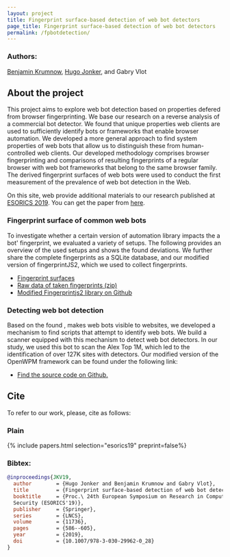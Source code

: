 ```yaml
---
layout: project
title: Fingerprint surface-based detection of web bot detectors
page_title: Fingerprint surface-based detection of web bot detectors
permalink: /fpbotdetection/
---
```


### Authors: 
[Benjamin Krumnow](mailto:benjamin.krumnow*ät*th-koeln.de),
[Hugo Jonker](mailto:hugo.jonker*ät*ou.nl), and
Gabry Vlot

## About the project
This project aims to explore web bot detection based on properties defered from browser fingerprinting.
We base our research on a reverse analysis of a commercial bot detector. We found that unique properties web clients are used to sufficiently identify bots or frameworks that enable browser automation. We developed a more general approach to find system properties of web bots that allow us to distinguish these from human-controlled web clients. Our developed methodology comprises browser fingerprinting and comparisons of resulting fingerprints of a regular browser with web bot frameworks that belong to the same browser family. The derived fingerprint surfaces of web bots were used to conduct the first measurement of the prevalence of web bot detection in the Web.

On this site, web provide additional materials to our research published at [ESORICS 2019](https://esorics2019.uni.lu/). You can get the paper from [here](https://cs.ou.nl/members/hugo/papers/ESORICS19.pdf). 


### Fingerprint surface of common web bots
To investigate whether a certain version of automation library impacts the a bot' fingerprint, we evaluated a variety of setups. The following provides an overview of the used setups and shows the found deviations. We further share the complete fingerprints as a SQLite database, and our modified version of fingerprintJS2, which we used to collect fingerprints.

* [Fingerprint surfaces](/fpbotdetection/fingerprints.html)
* [Raw data of taken fingerprints (zip)](/assets/files/esorics19/raw_fingerprints.zip)
* [Modified Fingerprintjs2 library on Github](https://github.com/bkrumnow/BrowserBasedBotFP)


### Detecting web bot detection
Based on the found  ,  makes web bots visible to websites, we developed a mechanism to find scripts that attempt to identify web bots. We build a scanner equipped with this mechanism to detect web bot detectors. In our study, we used this bot to scan the Alex Top 1M, which led to the identification of over 127K sites with detectors. Our modified version of the OpenWPM framework can be found under the following link:

* [Find the source code on Github.](https://github.com/bkrumnow/BotDetectionScanner)

## Cite
To refer to our work, please, cite as follows:

### Plain
{% include papers.html selection="esorics19" preprint=false%}

### Bibtex:
```bibtex
@inproceedings{JKV19,
  author        = {Hugo Jonker and Benjamin Krumnow and Gabry Vlot},
  title         = {Fingerprint surface-based detection of web bot detectors},
  booktitle     = {Proc.\ 24th European Symposium on Research in Computer
  Security (ESORICS'19)},
  publisher     = {Springer},
  series        = {LNCS},
  volume        = {11736},
  pages         = {586--605},
  year          = {2019},
  doi           = {10.1007/978-3-030-29962-0_28}
}
```
